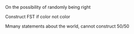 

On the possibility of randomly being right

Construct FST if color not color

Mmany statements about the world, cannot construct 50/50 